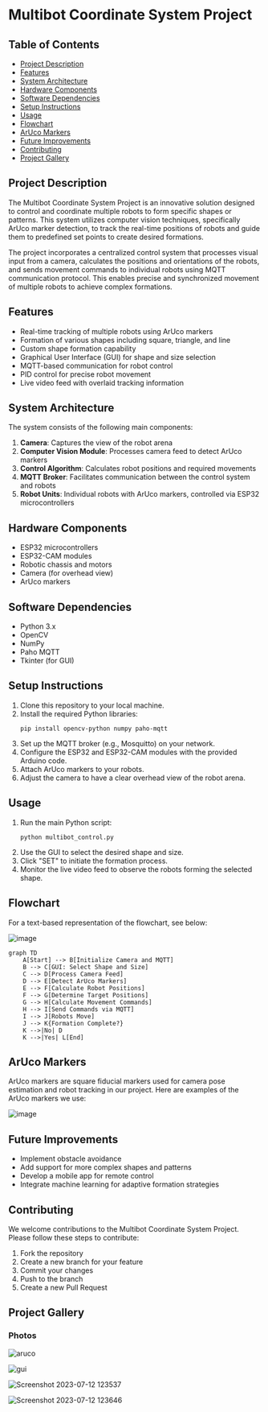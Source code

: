 # Multibot Coordinate System Project

## Table of Contents
- [Project Description](#project-description)
- [Features](#features)
- [System Architecture](#system-architecture)
- [Hardware Components](#hardware-components)
- [Software Dependencies](#software-dependencies)
- [Setup Instructions](#setup-instructions)
- [Usage](#usage)
- [Flowchart](#flowchart)
- [ArUco Markers](#aruco-markers)
- [Future Improvements](#future-improvements)
- [Contributing](#contributing)
- [Project Gallery](#project-gallery)

## Project Description
The Multibot Coordinate System Project is an innovative solution designed to control and coordinate multiple robots to form specific shapes or patterns. This system utilizes computer vision techniques, specifically ArUco marker detection, to track the real-time positions of robots and guide them to predefined set points to create desired formations.

The project incorporates a centralized control system that processes visual input from a camera, calculates the positions and orientations of the robots, and sends movement commands to individual robots using MQTT communication protocol. This enables precise and synchronized movement of multiple robots to achieve complex formations.

## Features
- Real-time tracking of multiple robots using ArUco markers
- Formation of various shapes including square, triangle, and line
- Custom shape formation capability
- Graphical User Interface (GUI) for shape and size selection
- MQTT-based communication for robot control
- PID control for precise robot movement
- Live video feed with overlaid tracking information

## System Architecture
The system consists of the following main components:

1. **Camera**: Captures the view of the robot arena
2. **Computer Vision Module**: Processes camera feed to detect ArUco markers
3. **Control Algorithm**: Calculates robot positions and required movements
4. **MQTT Broker**: Facilitates communication between the control system and robots
5. **Robot Units**: Individual robots with ArUco markers, controlled via ESP32 microcontrollers

## Hardware Components
- ESP32 microcontrollers
- ESP32-CAM modules
- Robotic chassis and motors
- Camera (for overhead view)
- ArUco markers

## Software Dependencies
- Python 3.x
- OpenCV
- NumPy
- Paho MQTT
- Tkinter (for GUI)

## Setup Instructions
1. Clone this repository to your local machine.
2. Install the required Python libraries:
   ```
   pip install opencv-python numpy paho-mqtt
   ```
3. Set up the MQTT broker (e.g., Mosquitto) on your network.
4. Configure the ESP32 and ESP32-CAM modules with the provided Arduino code.
5. Attach ArUco markers to your robots.
6. Adjust the camera to have a clear overhead view of the robot arena.

## Usage
1. Run the main Python script:
   ```
   python multibot_control.py
   ```
2. Use the GUI to select the desired shape and size.
3. Click "SET" to initiate the formation process.
4. Monitor the live video feed to observe the robots forming the selected shape.

## Flowchart
For a text-based representation of the flowchart, see below:

![image](https://github.com/user-attachments/assets/2c4989eb-934f-492b-bea2-61a28ccc035c)


```mermaid
graph TD
    A[Start] --> B[Initialize Camera and MQTT]
    B --> C[GUI: Select Shape and Size]
    C --> D[Process Camera Feed]
    D --> E[Detect ArUco Markers]
    E --> F[Calculate Robot Positions]
    F --> G[Determine Target Positions]
    G --> H[Calculate Movement Commands]
    H --> I[Send Commands via MQTT]
    I --> J[Robots Move]
    J --> K{Formation Complete?}
    K -->|No| D
    K -->|Yes| L[End]
```

## ArUco Markers
ArUco markers are square fiducial markers used for camera pose estimation and robot tracking in our project. Here are examples of the ArUco markers we use:

![image](https://github.com/user-attachments/assets/bd948f3c-757f-4a2a-b3f9-08c209ecb06c)

## Future Improvements
- Implement obstacle avoidance
- Add support for more complex shapes and patterns
- Develop a mobile app for remote control
- Integrate machine learning for adaptive formation strategies

## Contributing
We welcome contributions to the Multibot Coordinate System Project. Please follow these steps to contribute:

1. Fork the repository
2. Create a new branch for your feature
3. Commit your changes
4. Push to the branch
5. Create a new Pull Request

## Project Gallery

### Photos

![aruco](https://github.com/user-attachments/assets/fc49cc18-c867-4650-bcc8-490aac4def69)


![gui](https://github.com/user-attachments/assets/cbca10d9-a8a6-4d7d-bf76-5c0e0a3e1103)

![Screenshot 2023-07-12 123537](https://github.com/user-attachments/assets/13af5853-8a11-4760-9896-74ed1b81e291)

![Screenshot 2023-07-12 123646](https://github.com/user-attachments/assets/90fe730b-8708-49e2-83d7-72fa300f9744)



  
